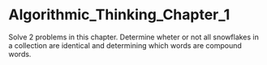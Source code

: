 # Algorithmic_Thinking_Chapter_1

Solve 2 problems in this chapter.  Determine wheter or not all snowflakes in a collection are identical and determining which words are compound words.
